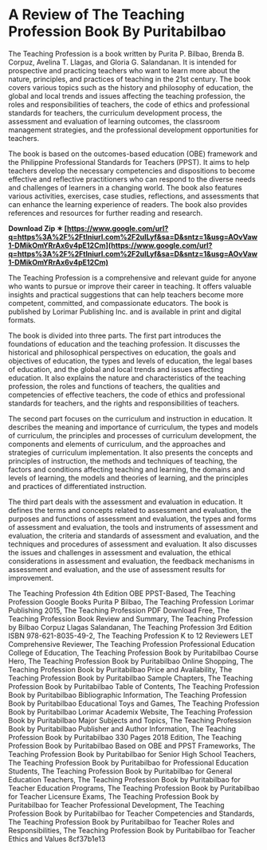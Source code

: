 # A Review of The Teaching Profession Book By Puritabilbao
 
The Teaching Profession is a book written by Purita P. Bilbao, Brenda B. Corpuz, Avelina T. Llagas, and Gloria G. Salandanan. It is intended for prospective and practicing teachers who want to learn more about the nature, principles, and practices of teaching in the 21st century. The book covers various topics such as the history and philosophy of education, the global and local trends and issues affecting the teaching profession, the roles and responsibilities of teachers, the code of ethics and professional standards for teachers, the curriculum development process, the assessment and evaluation of learning outcomes, the classroom management strategies, and the professional development opportunities for teachers.
 
The book is based on the outcomes-based education (OBE) framework and the Philippine Professional Standards for Teachers (PPST). It aims to help teachers develop the necessary competencies and dispositions to become effective and reflective practitioners who can respond to the diverse needs and challenges of learners in a changing world. The book also features various activities, exercises, case studies, reflections, and assessments that can enhance the learning experience of readers. The book also provides references and resources for further reading and research.
 
**Download Zip ✶ [https://www.google.com/url?q=https%3A%2F%2Ftlniurl.com%2F2uILyf&sa=D&sntz=1&usg=AOvVaw1-DMikOmYRrAx6v4pE12Cm](https://www.google.com/url?q=https%3A%2F%2Ftlniurl.com%2F2uILyf&sa=D&sntz=1&usg=AOvVaw1-DMikOmYRrAx6v4pE12Cm)**


 
The Teaching Profession is a comprehensive and relevant guide for anyone who wants to pursue or improve their career in teaching. It offers valuable insights and practical suggestions that can help teachers become more competent, committed, and compassionate educators. The book is published by Lorimar Publishing Inc. and is available in print and digital formats.
  
The book is divided into three parts. The first part introduces the foundations of education and the teaching profession. It discusses the historical and philosophical perspectives on education, the goals and objectives of education, the types and levels of education, the legal bases of education, and the global and local trends and issues affecting education. It also explains the nature and characteristics of the teaching profession, the roles and functions of teachers, the qualities and competencies of effective teachers, the code of ethics and professional standards for teachers, and the rights and responsibilities of teachers.
 
The second part focuses on the curriculum and instruction in education. It describes the meaning and importance of curriculum, the types and models of curriculum, the principles and processes of curriculum development, the components and elements of curriculum, and the approaches and strategies of curriculum implementation. It also presents the concepts and principles of instruction, the methods and techniques of teaching, the factors and conditions affecting teaching and learning, the domains and levels of learning, the models and theories of learning, and the principles and practices of differentiated instruction.
 
The third part deals with the assessment and evaluation in education. It defines the terms and concepts related to assessment and evaluation, the purposes and functions of assessment and evaluation, the types and forms of assessment and evaluation, the tools and instruments of assessment and evaluation, the criteria and standards of assessment and evaluation, and the techniques and procedures of assessment and evaluation. It also discusses the issues and challenges in assessment and evaluation, the ethical considerations in assessment and evaluation, the feedback mechanisms in assessment and evaluation, and the use of assessment results for improvement.
 
The Teaching Profession 4th Edition OBE PPST-Based,  The Teaching Profession Google Books Purita P Bilbao,  The Teaching Profession Lorimar Publishing 2015,  The Teaching Profession PDF Download Free,  The Teaching Profession Book Review and Summary,  The Teaching Profession by Bilbao Corpuz Llagas Salandanan,  The Teaching Profession 3rd Edition ISBN 978-621-8035-49-2,  The Teaching Profession K to 12 Reviewers LET Comprehensive Reviewer,  The Teaching Profession Professional Education College of Education,  The Teaching Profession Book by Puritabilbao Course Hero,  The Teaching Profession Book by Puritabilbao Online Shopping,  The Teaching Profession Book by Puritabilbao Price and Availability,  The Teaching Profession Book by Puritabilbao Sample Chapters,  The Teaching Profession Book by Puritabilbao Table of Contents,  The Teaching Profession Book by Puritabilbao Bibliographic Information,  The Teaching Profession Book by Puritabilbao Educational Toys and Games,  The Teaching Profession Book by Puritabilbao Lorimar Academix Website,  The Teaching Profession Book by Puritabilbao Major Subjects and Topics,  The Teaching Profession Book by Puritabilbao Publisher and Author Information,  The Teaching Profession Book by Puritabilbao 330 Pages 2018 Edition,  The Teaching Profession Book by Puritabilbao Based on OBE and PPST Frameworks,  The Teaching Profession Book by Puritabilbao for Senior High School Teachers,  The Teaching Profession Book by Puritabilbao for Professional Education Students,  The Teaching Profession Book by Puritabilbao for General Education Teachers,  The Teaching Profession Book by Puritabilbao for Teacher Education Programs,  The Teaching Profession Book by Puritabilbao for Teacher Licensure Exams,  The Teaching Profession Book by Puritabilbao for Teacher Professional Development,  The Teaching Profession Book by Puritabilbao for Teacher Competencies and Standards,  The Teaching Profession Book by Puritabilbao for Teacher Roles and Responsibilities,  The Teaching Profession Book by Puritabilbao for Teacher Ethics and Values
 8cf37b1e13
 
